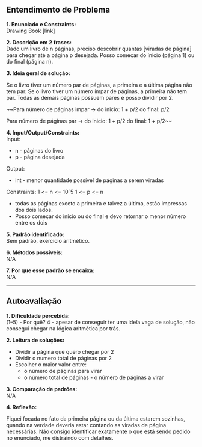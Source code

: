 ## Entendimento de Problema

**1. Enunciado e Constraints:**  
Drawing Book
[link]

**2. Descrição em 2 frases:**  
Dado um livro de n páginas, preciso descobrir quantas [viradas de página] para chegar até a página p desejada.
Posso começar do ínicio (página 1) ou do final (página n).

**3. Ideia geral de solução:**  

Se o livro tiver um número par de páginas, a primeira e a última página não tem par.
Se o livro tiver um número ímpar de páginas, a primeira não tem par.
Todas as demais páginas possuem pares e posso dividir por 2.

~~Para número de páginas impar -> 
do inicio: 1 + p/2
do final: p/2

Para número de páginas par -> 
do inicio: 1 + p/2
do final: 1 + p/2~~



**4. Input/Output/Constraints:**  
Input: 
- n - páginas do livro
- p - página desejada

Output:
- int - menor quantidade possível de páginas a serem viradas

Constraints:
1 <= n <= 10ˆ5
1 <= p <= n

* todas as páginas exceto a primeira e talvez a última, estão impressas dos dois lados.
* Posso começar do início ou do final e devo retornar o menor número entre os dois


**5. Padrão identificado:**  
Sem padrão, exercício aritmético.

**6. Métodos possíveis:**  
N/A

**7. Por que esse padrão se encaixa:**  
N/A

---

## Autoavaliação

**1. Dificuldade percebida:**  
(1–5) - Por quê?
4 - apesar de conseguir ter uma ideía vaga de solução, não consegui chegar na lógica aritmética por trás.

**2. Leitura de soluções:**  
- Dividir a página que quero chegar por 2
- Dividir o numero total de páginas por 2
- Escolher o maior valor entre:
  - o número de páginas para virar
  - o número total de páginas - o número de páginas a virar

**3. Comparação de padrões:**  
N/A

**4. Reflexão:**  

Fiquei focada no fato da primeira página ou da última estarem sozinhas, 
quando na verdade deveria estar contando as viradas de página necessárias.
Náo consigo identificar exatamente o que está sendo pedido no enunciado, me distraindo com detalhes.


